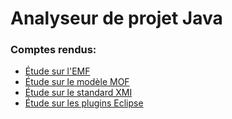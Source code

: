 # Analyseur de projet Java

### Comptes rendus:

- [Étude sur l'EMF](Comptes%20Rendus/Étude%20sur%20le%20modèle%20MOF.pdf)
- [Étude sur le modèle MOF](Comptes%20Rendus/Étude%20sur%20le%20modèle%20MOF.pdf)
- [Étude sur le standard XMI](Comptes%20Rendus/Étude%20sur%20le%20standard%20XMI.pdf)
- [Étude sur les plugins Eclipse](Comptes%20Rendus/Étude%20sur%20les%20plugins%20Eclipse.pdf)
